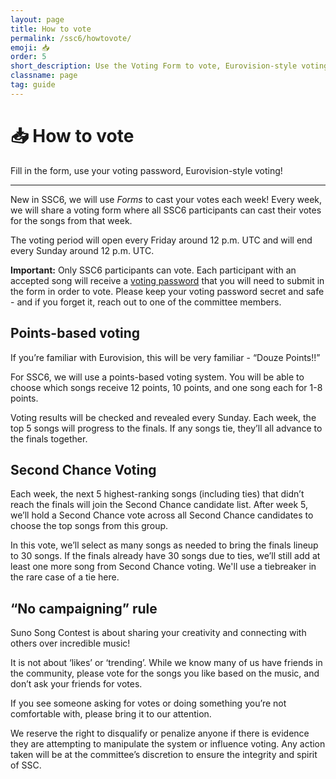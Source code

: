 ```yaml
---
layout: page
title: How to vote
permalink: /ssc6/howtovote/
emoji: 📥
order: 5
short_description: Use the Voting Form to vote, Eurovision-style voting!
classname: page
tag: guide
---
```


# 📥 How to vote

Fill in the form, use your voting password, Eurovision-style voting!
___

New in SSC6, we will use *Forms* to cast your votes each week! 
Every week, we will share a voting form where all SSC6 participants can cast their votes for the songs from that week.
 
The voting period will open every Friday around 12 p.m. UTC and will end every Sunday around 12 p.m. UTC.

**Important:** Only SSC6 participants can vote. Each participant with an accepted song will receive a <ins>voting password</ins> that you will need to submit in the form in order to vote. Please keep your voting password secret and safe - and if you forget it, reach out to one of the committee members.

## Points-based voting
If you’re familiar with Eurovision, this will be very familiar - “Douze Points!!”

For SSC6, we will use a points-based voting system. You will be able to choose which songs receive 12 points, 10 points, and one song each for 1-8 points. 

Voting results will be checked and revealed every Sunday. Each week, the top 5 songs will progress to the finals. If any songs tie, they’ll all advance to the finals together.

## Second Chance Voting
Each week, the next 5 highest-ranking songs (including ties) that didn’t reach the finals will join the Second Chance candidate list. After week 5, we’ll hold a Second Chance vote across all Second Chance candidates to choose the top songs from this group.

In this vote, we’ll select as many songs as needed to bring the finals lineup to 30 songs. If the finals already have 30 songs due to ties, we’ll still add at least one more song from Second Chance voting. We'll use a tiebreaker in the rare case of a tie here.


## “No campaigning” rule
Suno Song Contest is about sharing your creativity and connecting with others over incredible music! 

It is not about ‘likes’ or ‘trending’. While we know many of us have friends in the community, please vote for the songs you like based on the music, and don’t ask your friends for votes. 

If you see someone asking for votes or doing something you’re not comfortable with, please bring it to our attention. 

We reserve the right to disqualify or penalize anyone if there is evidence they are attempting to manipulate the system or influence voting. Any action taken will be at the committee’s discretion to ensure the integrity and spirit of SSC.
